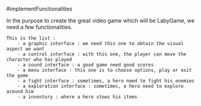 #implementFunctionalities

In the purpose to create the great video game which will be LabyGame, we need a few functionalities. 

    This is the list :
        - a graphic interface : we need this one to obtain the visual aspect we want
        - a control interface : with this one, the player can move the character who has played 
        - a sound interface : a good game need good scores
        - a menu interface : this one is to choose options, play or exit the game
        - a fight interface : sometimes, a hero need to fight his enemies
        - a exploration interface : sometimes, a hero need to explore around him
        - a inventory : where a hero stows his items